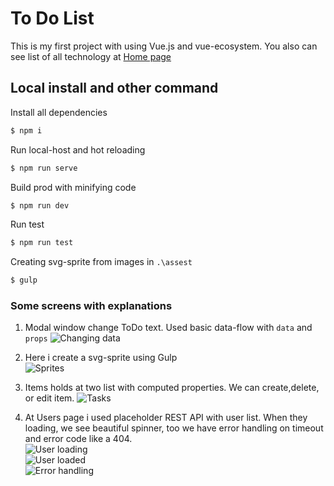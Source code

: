 # To Do List 

This is my first project with using Vue.js and vue-ecosystem.
You also can see list of all technology at  [Home page](vakyla98.github.io/TodoVue/dist)

## Local install and other command
Install all dependencies 
```sh
$ npm i
```
Run local-host and hot reloading
```sh
$ npm run serve
```
Build prod with minifying code
```sh
$ npm run dev
```
Run test
```sh
$ npm run test
```
Creating svg-sprite from images in `.\assest`
```sh
$ gulp
```

### Some screens with explanations

1. Modal window change ToDo text. Used basic data-flow with `data` and `props`
![Changing data](https://github.com/vakyla98/TodoVue/blob/gh-pages/src/assets/readme/Edit.png)

2. Here i create a svg-sprite using Gulp \
![Sprites](https://github.com/vakyla98/TodoVue/blob/gh-pages/src/assets/readme/Sprite.png) 

3. Items holds at two list with computed properties. We can create,delete, or edit item. 
![Tasks](https://github.com/vakyla98/TodoVue/blob/gh-pages/src/assets/readme/Tasks.png)

4. At Users page i used placeholder REST API with user list. When they loading, we see beautiful spinner, too we have error handling on timeout and error code like a 404. \
![User loading](https://github.com/vakyla98/TodoVue/blob/gh-pages/src/assets/readme/User_loading.png) \
![User loaded](https://github.com/vakyla98/TodoVue/blob/gh-pages/src/assets/readme/User_loaded.png) \
![Error handling](https://github.com/vakyla98/TodoVue/blob/gh-pages/src/assets/readme/User_error.png)
